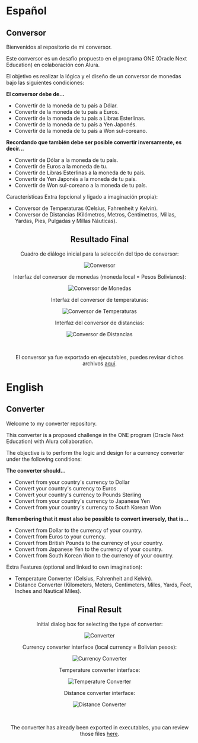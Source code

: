 # Español
## Conversor
Bienvenidos al repositorio de mi conversor.

Este conversor es un desafío propuesto en el programa ONE (Oracle Next Education) en colaboración con Alura.

El objetivo es realizar la lógica y el diseño de un conversor de monedas bajo las siguientes condiciones:

**El conversor debe de...**
- Convertir de la moneda de tu país a Dólar.
- Convertir de la moneda de tu país  a Euros.
- Convertir de la moneda de tu país  a Libras Esterlinas.
- Convertir de la moneda de tu país  a Yen Japonés.
- Convertir de la moneda de tu país  a Won sul-coreano.

**Recordando que también debe ser posible convertir inversamente, es decir...**
- Convertir de Dólar a la moneda de tu país.
- Convertir de Euros a la moneda de tu.
- Convertir de Libras Esterlinas a la moneda de tu país.
- Convertir de Yen Japonés a la moneda de tu país.
- Convertir de Won sul-coreano a la moneda de tu país.

Características Extra (opcional y ligado a imaginación propia):
- Conversor de Temperaturas (Celsius, Fahrenheit y Kelvin).
- Conversor de Distancias (Kilómetros, Metros, Centímetros, Millas, Yardas, Pies, Pulgadas y Millas Náuticas).

<h2 align="center">Resultado Final</h2>
<p align="center">Cuadro de diálogo inicial para la selección del tipo de conversor:</p>
<p align="center"><img src=https://github.com/villaxd123/Challenge-2-Conversor/assets/29488884/dff58bd9-0979-4b0e-a03a-4a027d8b9164 alt="Conversor" /></p>
<p align="center">Interfaz del conversor de monedas (moneda local = Pesos Bolivianos):</p>
<p align="center"><img src=https://github.com/villaxd123/Challenge-2-Conversor/assets/29488884/15816035-0f43-40c5-bce2-df1047e40977 alt="Conversor de Monedas" /></p>
<p align="center">Interfaz del conversor de temperaturas:</p>
<p align="center"><img src=https://github.com/villaxd123/Challenge-2-Conversor/assets/29488884/e46b9067-4772-4d5b-8f62-bc6613211e1b alt="Conversor de Temperaturas" /></p>
<p align="center">Interfaz del conversor de distancias:</p>
<p align="center"><img src=https://github.com/villaxd123/Challenge-2-Conversor/assets/29488884/13325100-1e58-4186-9a1a-3bfd167d4c13 alt="Conversor de Distancias" /></p>
<br>
<p align="center">El conversor ya fue exportado en ejecutables, puedes revisar dichos archivos <a href=https://github.com/villaxd123/Challenge-2-Conversor/releases/latest>aquí</a>.</p>

# English
## Converter
Welcome to my converter repository.

This converter is a proposed challenge in the ONE program (Oracle Next Education) with Alura collaboration.

The objective is to perform the logic and design for a currency converter under the following conditions:

**The converter should...**
- Convert from your country's currency to Dollar
- Convert your country's currency to Euros
- Convert your country's currency to Pounds Sterling
- Convert from your country's currency to Japanese Yen
- Convert from your country's currency to South Korean Won

**Remembering that it must also be possible to convert inversely, that is...**
- Convert from Dollar to the currency of your country.
- Convert from Euros to your currency.
- Convert from British Pounds to the currency of your country.
- Convert from Japanese Yen to the currency of your country.
- Convert from South Korean Won to the currency of your country.

Extra Features (optional and linked to own imagination):
- Temperature Converter (Celsius, Fahrenheit and Kelvin).
- Distance Converter (Kilometers, Meters, Centimeters, Miles, Yards, Feet, Inches and Nautical Miles).

<h2 align="center">Final Result</h2>
<p align="center">Initial dialog box for selecting the type of converter:</p>
<p align="center"><img src=https://github.com/villaxd123/Challenge-2-Conversor/assets/29488884/dff58bd9-0979-4b0e-a03a-4a027d8b9164 alt="Converter" /></p>
<p align="center">Currency converter interface (local currency = Bolivian pesos):</p>
<p align="center"><img src=https://github.com/villaxd123/Challenge-2-Conversor/assets/29488884/15816035-0f43-40c5-bce2-df1047e40977 alt="Currency Converter" /></p>
<p align="center">Temperature converter interface:</p>
<p align="center"><img src=https://github.com/villaxd123/Challenge-2-Conversor/assets/29488884/e46b9067-4772-4d5b-8f62-bc6613211e1b alt="Temperature Converter" /></p>
<p align="center">Distance converter interface:</p>
<p align="center"><img src=https://github.com/villaxd123/Challenge-2-Conversor/assets/29488884/13325100-1e58-4186-9a1a-3bfd167d4c13 alt="Distance Converter" /></p>
<br>
<p align="center">The converter has already been exported in executables, you can review those files <a href=https://github.com/villaxd123/Challenge-2-Conversor/releases/latest>here</a>.</p>
